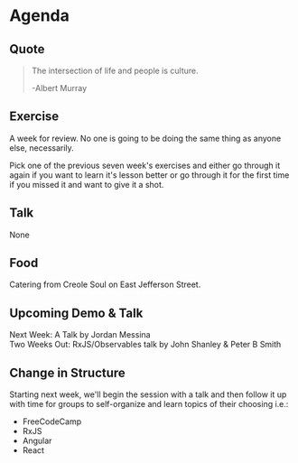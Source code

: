 # Agenda
## Quote
> The intersection of life and people is culture.
>
> -Albert Murray

## Exercise 
A week for review. No one is going to be doing the same thing as anyone else, necessarily.  
  
Pick one of the previous seven week's exercises and either go through it again if you want to learn it's lesson better or go through it for the first time if you missed it and want to give it a shot.  

## Talk
None

## Food
Catering from Creole Soul on East Jefferson Street.



## Upcoming Demo & Talk 
Next Week: A Talk by Jordan Messina  
Two Weeks Out: RxJS/Observables talk by John Shanley & Peter B Smith

## Change in Structure 
Starting next week, we'll begin the session with a talk and then follow it up with time for groups to self-organize and learn topics of their choosing i.e.:  
- FreeCodeCamp
- RxJS
- Angular
- React

